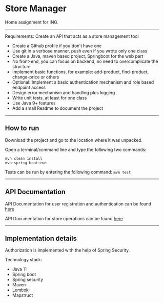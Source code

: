 # Store Manager
Home assignment for ING.

---
Requirements:
Create an API that acts as a store management tool
- Create a Github profile if you don't have one
- Use git in a verbose manner, push even if you wrote only one class
- Create a Java, maven based project, Springboot for the web part
- No front-end, you can focus on backend, no need to overcomplicate the structure
- Implement basic functions, for example: add-product, find-product, change-price or others
- Optional: Implement a basic authentication mechanism and role based endpoint access
- Design error mechanism and handling plus logging
- Write unit tests, at least for one class
- Use Java 9+ features
- Add a small Readme to document the project
---
## How to run

Download the project and go to the location where it was unpacked.

Open a terminal/command line and type the following two commands:
```
mvn clean install
mvn spring-boot:run
```

Tests can be run by entering the following command:
```mvn test```

---
## API Documentation

API Documentation for user registration and authentication can be found [here](https://documenter.getpostman.com/view/10048561/UzBvF32x)

API Documentation for store operations can be found [here](https://documenter.getpostman.com/view/10048561/UzBvF37J)

---
## Implementation details

Authorization is implemented with the help of Spring Security.

Technology stack:
- Java 11
- Spring boot
- Spring security
- Maven
- Lombok
- Mapstruct
